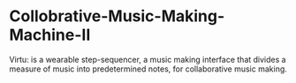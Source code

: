 # Collobrative-Music-Making-Machine-II
Virtu: is a wearable step-sequencer, a music making interface that divides a measure of music into predetermined notes, for collaborative music making. 
